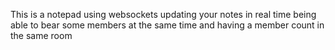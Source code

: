 This is a notepad using websockets
updating your notes in real time being able to bear some members at the same time
and having a member count in the same room
